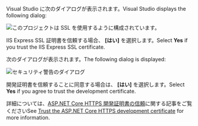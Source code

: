 
<span data-ttu-id="35a1a-101">Visual Studio に次のダイアログが表示されます。</span><span class="sxs-lookup"><span data-stu-id="35a1a-101">Visual Studio displays the following dialog:</span></span>

![このプロジェクトは SSL を使用するように構成されています。](~/getting-started/_static/trustCert.png)

<span data-ttu-id="35a1a-105">IIS Express SSL 証明書を信頼する場合、 **[はい]** を選択します。</span><span class="sxs-lookup"><span data-stu-id="35a1a-105">Select **Yes** if you trust the IIS Express SSL certificate.</span></span>

<span data-ttu-id="35a1a-106">次のダイアログが表示されます。</span><span class="sxs-lookup"><span data-stu-id="35a1a-106">The following dialog is displayed:</span></span>

![セキュリティ警告のダイアログ](~/getting-started/_static/cert.png)

<span data-ttu-id="35a1a-108">開発証明書を信頼することに同意する場合は、 **[はい]** を選択します。</span><span class="sxs-lookup"><span data-stu-id="35a1a-108">Select **Yes** if you agree to trust the development certificate.</span></span>

<span data-ttu-id="35a1a-109">詳細については、[ASP.NET Core HTTPS 開発証明書の信頼](xref:security/enforcing-ssl#trust-the-aspnet-core-https-development-certificate-on-windows-and-macos)に関する記事をご覧ください</span><span class="sxs-lookup"><span data-stu-id="35a1a-109">See [Trust the ASP.NET Core HTTPS development certificate](xref:security/enforcing-ssl#trust-the-aspnet-core-https-development-certificate-on-windows-and-macos) for more information.</span></span>